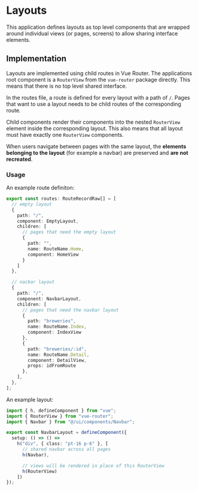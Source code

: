 # Layouts

This application defines layouts as top level components that are wrapped around individual views (or pages, screens) to allow sharing interface elements.

## Implementation

Layouts are implemented using child routes in Vue Router. The applications root component is a `RouterView` from the `vue-router` package directly. This means that there is no top level shared interface.

In the routes file, a route is defined for every layout with a path of `/`. Pages that want to use a layout needs to be child routes of the corresponding route.

Child components render their components into the nested `RouterView` element inside the corresponding layout. This also means that all layout must have exactly one `RouterView` components.

When users navigate between pages with the same layout, the __elements belonging to the layout__ (for example a navbar) are preserved and __are not recreated__.

### Usage

An example route definiton:

```ts
export const routes: RouteRecordRaw[] = [
  // empty layout
  {
    path: "/",
    component: EmptyLayout,
    children: [
      // pages that need the empty layout
      {
        path: "",
        name: RouteName.Home,
        component: HomeView
      }
    ]
  },

  // nacbar layout
  {
    path: "/",
    component: NavbarLayout,
    children: [
      // pages that need the navbar layout
      {
        path: "breweries",
        name: RouteName.Index,
        component: IndexView
      },
      {
        path: "breweries/:id",
        name: RouteName.Detail,
        component: DetailView,
        props: idFromRoute
      },
    ],
  },
];
```

An example layout:

```ts
import { h, defineComponent } from "vue";
import { RouterView } from "vue-router";
import { Navbar } from "@/ui/components/Navbar";

export const NavbarLayout = defineComponent({
  setup: () => () =>
    h("div", { class: "pt-16 p-6" }, [
      // shared navbar across all pages
      h(Navbar),

      // views will be rendered in place of this RouterView
      h(RouterView)
    ])
});
```
